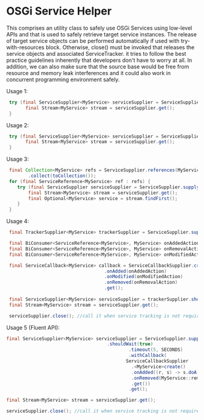 # OSGi Service Helper

This comprises an utility class to safely use OSGi Services using low-level APIs and that is used to safely retrieve target service instances. The release of target service objects can be performed automatically if used with try-with-resources block. Otherwise, close() must be invoked that releases the service objects and associated ServiceTracker. it tries to follow the best practice guidelines inherently that developers don't have to worry at all. In addition, we can also make sure that the source base would be free from resource and memory leak interferences and it could also work in concurrent programming environment safely.

Usage 1:

```java
 try (final ServiceSupplier<MyService> serviceSupplier = ServiceSupplier.supply(MyService.class)) {
 	   final Stream<MyService> stream = serviceSupplier.get();
 }
```

Usage 2:

```java
 try (final ServiceSupplier<MyService> serviceSupplier = ServiceSupplier.supply(MyService.class, filter)) {
 	   final Stream<MyService> stream = serviceSupplier.get();
 }
```

Usage 3:

```java
 final Collection<MyService> refs = ServiceSupplier.references(MyService.class, filter)
 		.collect(toCollection());
 for (final ServiceReference<MyService> ref : refs) {
 	try (final ServiceSupplier serviceSupplier = ServiceSupplier.supply(ref)) {
 		final Stream<MyService> stream = serviceSupplier.get();
 		final Optional<MyService> service = stream.findFirst();
 	}
 }
```

 Usage 4:

```java
 final TrackerSupplier<MyService> trackerSupplier = ServiceSupplier.supplyWithTracker(MyService.class, filter);

 final BiConsumer<ServiceReference<MyService>, MyService> onAddedAction = (MyService::doA).andThen(MyService::doB);
 final BiConsumer<ServiceReference<MyService>, MyService> onRemovalAction = (MyService::removeA).andThen(MyService::removeB);
 final BiConsumer<ServiceReference<MyService>, MyService> onModifiedAction = MyService::update;

 final ServiceCallback<MyService> callback = ServiceCallbackSupplier.create()
 								    .onAdded(onAddedAction)
 								    .onModified(onModifiedAction)
 								    .onRemoved(onRemovalAction)
 								    .get();
 
 final ServiceSupplier<MyService> serviceSupplier = trackerSupplier.shouldWait(false).withCallback(callback).get();
 final Stream<MyService> stream = serviceSupplier.get();

 serviceSupplier.close(); //call it when service tracking is not required at all
```

Usage 5 (Fluent API):
 
 ```java
 final ServiceSupplier<MyService> serviceSupplier = ServiceSupplier.supplyWithTracker(MyService.class, null)
 							          .shouldWait(true)
							                  .timeout(5, SECONDS)
							                  .withCallback(
								             ServiceCallbackSupplier
								               .<MyService>create()
								               .onAdded((r, s) -> s.doA())
								               .onRemoved(MyService::removeA)
								               .get())
							                  .get();

 final Stream<MyService> stream = serviceSupplier.get();

 serviceSupplier.close(); //call it when service tracking is not required at all
```
